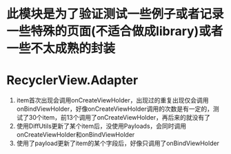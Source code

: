 # 此模块是为了验证测试一些例子或者记录一些特殊的页面(不适合做成library)或者一些不太成熟的封装
# RecyclerView.Adapter
1. item首次出现会调用onCreateViewHolder，出现过的重复出现仅会调用onBindViewHolder，好像onCreateViewHolder调用的次数是有一定的，测试了30个item，前13个调用了onCreateViewHolder，再后来的就没有了
2. 使用DiffUtils更新了某个item后，没使用Payloads，会同时调用onCreateViewHolder和onBindViewHolder
3. 使用了payload更新了item的某个字段后，好像只调用了onBindViewHolder